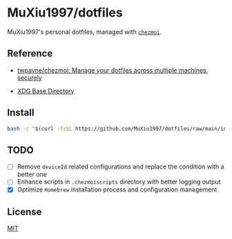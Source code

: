 # MuXiu1997/dotfiles

MuXiu1997's personal dotfiles, managed with [`chezmoi`](https://github.com/twpayne/chezmoi).

## Reference

- [twpayne/chezmoi: Manage your dotfiles across multiple machines, securely](https://github.com/twpayne/chezmoi)

- [XDG Base Directory](https://wiki.archlinux.org/title/XDG_Base_Directory)

## Install

```bash
bash -c "$(curl -fsSL https://github.com/MuXiu1997/dotfiles/raw/main/install.sh)"
```

## TODO

- [ ] Remove `deviceId` related configurations and replace the condition with a better one
- [ ] Enhance scripts in `.chezmoiscripts` directory with better logging output
- [x] Optimize `Homebrew` installation process and configuration management

## License

[MIT](https://github.com/MuXiu1997/dotfiles/blob/main/LICENSE)
